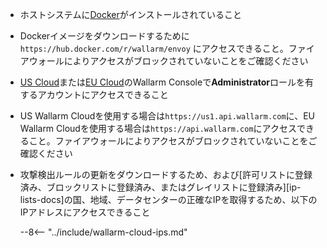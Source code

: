 * ホストシステムに[Docker](https://docs.docker.com/engine/install/)がインストールされていること  
* Dockerイメージをダウンロードするために `https://hub.docker.com/r/wallarm/envoy` にアクセスできること。ファイアウォールによりアクセスがブロックされていないことをご確認ください  
* [US Cloud](https://us1.my.wallarm.com/)または[EU Cloud](https://my.wallarm.com/)のWallarm Consoleで**Administrator**ロールを有するアカウントにアクセスできること  
* US Wallarm Cloudを使用する場合は`https://us1.api.wallarm.com`に、EU Wallarm Cloudを使用する場合は`https://api.wallarm.com`にアクセスできること。ファイアウォールによりアクセスがブロックされていないことをご確認ください  
* 攻撃検出ルールの更新をダウンロードするため、および[許可リストに登録済み、ブロックリストに登録済み、またはグレイリストに登録済み][ip-lists-docs]の国、地域、データセンターの正確なIPを取得するため、以下のIPアドレスにアクセスできること

    --8<-- "../include/wallarm-cloud-ips.md"